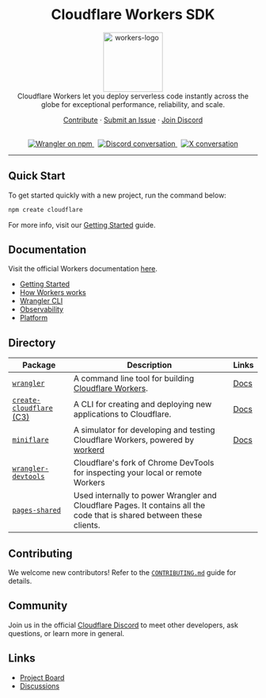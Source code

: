 <h1 align="center">Cloudflare Workers SDK</h1>

<p align="center">
<img src="cloudflare-workers-outline.png" alt="workers-logo" width="120px" height="120px"/>
  <br>
  Cloudflare Workers let you deploy serverless code instantly across the globe for exceptional performance, reliability, and scale.
  <br>
</p>

<p align="center">
  <a href="CONTRIBUTING.md">Contribute</a>
  ·
  <a href="https://github.com/cloudflare/workers-sdk/issues">Submit an Issue</a>
  ·
  <a href="https://discord.cloudflare.com/">Join Discord</a>
  <br>
  <br>
</p>

<p align="center">
  <a href="https://www.npmjs.com/wrangler/">
    <img src="https://img.shields.io/npm/v/wrangler.svg?logo=npm&logoColor=fff&label=NPM+package&color=orange" alt="Wrangler on npm" />
  </a>&nbsp;
  <a href="https://discord.cloudflare.com/">
    <img src="https://img.shields.io/discord/595317990191398933.svg?logo=discord&logoColor=fff&label=Discord&color=7389d8" alt="Discord conversation" />
  </a>&nbsp;
  <a href="https://twitter.com/CloudflareDev">
    <img src="https://img.shields.io/twitter/follow/cloudflaredev" alt="X conversation" />
  </a>
</p>

<hr>

## Quick Start

To get started quickly with a new project, run the command below:

```bash
npm create cloudflare
```

For more info, visit our [Getting Started](https://developers.cloudflare.com/workers/get-started/guide/) guide.

## Documentation

Visit the official Workers documentation [here](https://developers.cloudflare.com/workers/).

- [Getting Started](https://developers.cloudflare.com/workers/get-started/guide/)
- [How Workers works](https://developers.cloudflare.com/workers/reference/how-workers-works/)
- [Wrangler CLI](https://developers.cloudflare.com/workers/wrangler/)
- [Observability](https://developers.cloudflare.com/workers/observability/)
- [Platform](https://developers.cloudflare.com/workers/platform/)

## Directory

| Package                                                                                                    | Description                                                                                                            | Links                                                           |
| ---------------------------------------------------------------------------------------------------------- | ---------------------------------------------------------------------------------------------------------------------- | --------------------------------------------------------------- |
| [`wrangler`](https://github.com/cloudflare/workers-sdk/tree/main/packages/wrangler)                        | A command line tool for building [Cloudflare Workers](https://workers.cloudflare.com/).                                | [Docs](https://developers.cloudflare.com/workers/wrangler/)     |
| [`create-cloudflare` (C3)](https://github.com/cloudflare/workers-sdk/tree/main/packages/create-cloudflare) | A CLI for creating and deploying new applications to Cloudflare.                                                       | [Docs](https://developers.cloudflare.com/pages/get-started/c3/) |
| [`miniflare`](https://github.com/cloudflare/workers-sdk/tree/main/packages/miniflare)                      | A simulator for developing and testing Cloudflare Workers, powered by [workerd](https://github.com/cloudflare/workerd) | [Docs](https://miniflare.dev)                                   |
| [`wrangler-devtools`](https://github.com/cloudflare/workers-sdk/tree/main/packages/wrangler-devtools)      | Cloudflare's fork of Chrome DevTools for inspecting your local or remote Workers                                       |                                                                 |
| [`pages-shared`](https://github.com/cloudflare/workers-sdk/tree/main/packages/pages-shared)                | Used internally to power Wrangler and Cloudflare Pages. It contains all the code that is shared between these clients. |                                                                 |

## Contributing

We welcome new contributors! Refer to the [`CONTRIBUTING.md`](/CONTRIBUTING.md) guide for details.

## Community

Join us in the official [Cloudflare Discord](https://discord.cloudflare.com/) to meet other developers, ask questions, or learn more in general.

## Links

- [Project Board](https://github.com/orgs/cloudflare/projects/1)
- [Discussions](https://github.com/cloudflare/workers-sdk/discussions)
